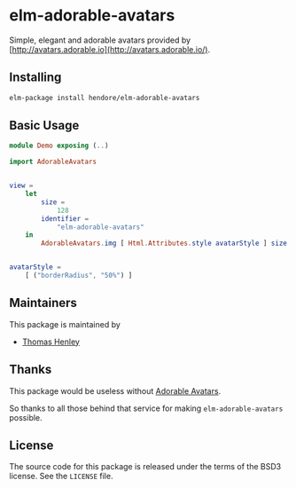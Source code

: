 elm-adorable-avatars
============

Simple, elegant and adorable avatars provided by
[http://avatars.adorable.io](http://avatars.adorable.io/).

Installing
----------

```sh
elm-package install hendore/elm-adorable-avatars
```

Basic Usage
-----------

```elm
module Demo exposing (..)

import AdorableAvatars


view =
    let
        size =
            128
        identifier =
            "elm-adorable-avatars"
    in
        AdorableAvatars.img [ Html.Attributes.style avatarStyle ] size identifier


avatarStyle =
    [ ("borderRadius", "50%") ]
```

Maintainers
-----------

This package is maintained by

 - [Thomas Henley](https://github.com/hendore)

Thanks
------

This package would be useless without [Adorable Avatars](http://avatars.adorable.io/).

So thanks to all those behind that service for making `elm-adorable-avatars` possible.

License
-------

The source code for this package is released under the terms of the BSD3
license. See the `LICENSE` file.
